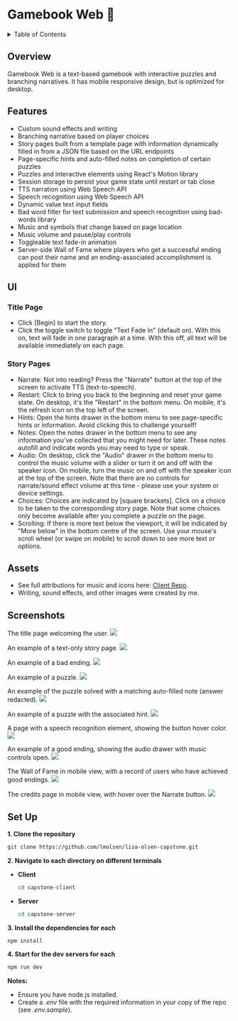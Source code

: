 # Gamebook Web 📖

<details>
  <summary>Table of Contents</summary>
  
  1. [Overview](#overview)
  2. [Features](#features)
  3. [UI](#ui)
  4. [Assets](#assets)
  5. [Screenshots](#screenshots)
  6. [Set Up](#setup)
</details>

## <a id="overview">Overview</a>
Gamebook Web is a text-based gamebook with interactive puzzles and branching narratives. It has mobile responsive design, but is optimized for desktop.  

## <a id="features">Features</a>
- Custom sound effects and writing
- Branching narrative based on player choices
- Story pages built from a template page with information dynamically filled in from a JSON file based on the URL endpoints
- Page-specific hints and auto-filled notes on completion of certain puzzles
- Puzzles and interactive elements using React's Motion library
- Session storage to persist your game state until restart or tab close
- TTS narration using Web Speech API
- Speech recognition using Web Speech API
- Dynamic value text input fields
- Bad word filter for text submission and speech recognition using bad-words library
- Music and symbols that change based on page location
- Music volume and pause/play controls
- Toggleable text fade-in animation 
- Server-side Wall of Fame where players who get a successful ending can post their name and an ending-associated accomplishment is applied for them


##  <a id="ui">UI</a>
### Title Page
- Click [Begin] to start the story.
- Click the toggle switch to toggle "Text Fade In" (default on). With this on, text will fade in one paragraph at a time. With this off, all text will be available immediately on each page.

### Story Pages
- Narrate: Not into reading? Press the "Narrate" button at the top of the screen to activate TTS (text-to-speech).
- Restart: Click to bring you back to the beginning and reset your game state. On desktop, it's the "Restart" in the bottom menu. On mobile, it's the refresh icon on the top left of the screen.
- Hints: Open the hints drawer in the bottom menu to see page-specific hints or information. Avoid clicking this to challenge yourself!
- Notes: Open the notes drawer in the bottom menu to see any information you've collected that you might need for later. These notes autofill and indicate words you may need to type or speak.
- Audio: On desktop, click the "Audio" drawer in the bottom menu to control the music volume with a slider or turn it on and off with the speaker icon. On mobile, turn the music on and off with the speaker icon at the top of the screen. Note that there are no controls for narrate/sound effect volume at this time - please use your system or device settings.
- Choices: Choices are indicated by [square brackets]. Click on a choice to be taken to the corresponding story page. Note that some choices only become available after you complete a puzzle on the page.
- Scrolling: If there is more text below the viewport, it will be indicated by "More below" in the bottom centre of the screen. Use your mouse's scroll wheel (or swipe on mobile) to scroll down to see more text or options.

##  <a id="assets">Assets</a>
- See full attributions for music and icons here: [Client Repo](https://github.com/lmolsen/lisa-olsen-capstone/tree/main/capstone-client).
- Writing, sound effects, and other images were created by me.


## <a id="setup">Screenshots</a>
The title page welcoming the user.
![](./images/title-page.png)

An example of a text-only story page.
![](./images/page-1.png)

An example of a bad ending.
![](./images/bad-ending.png)

An example of a puzzle.
![](./images/cube-puzzle.png)

An example of the puzzle solved with a matching auto-filled note (answer redacted).
![](./images/cube-puzzle-solved.png)

An example of a puzzle with the associated hint.
![](./images/searchlight-puzzle.png)

A page with a speech recognition element, showing the button hover color.
![](./images/speech-recognition.png)

An example of a good ending, showing the audio drawer with music controls open.
![](./images/good-ending.png)

The Wall of Fame in mobile view, with a record of users who have achieved good endings.
![](./images/mobile-wall-of-fame.png)

The credits page in mobile view, with hover over the Narrate button.
![](./images/mobile-credits.png)


##  <a id="setup">Set Up</a>

**1. Clone the repository**
  ```bash
  git clone https://github.com/lmolsen/lisa-olsen-capstone.git
  ```
  
**2. Navigate to each directory on different terminals**

- **Client**
  ```bash
  cd capstone-client
  ```

- **Server**
  ```bash
  cd capstone-server
  ```
**3. Install the dependencies for each**

  ```bash
  npm install
  ```

**4. Start for the dev servers for each**

  ```bash
  npm run dev
  ```
**Notes:**

- Ensure you have node.js installed.
- Create a *.env* file with the required information in your copy of the repo (see *.env.sample*).
